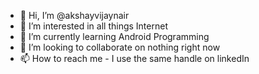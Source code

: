 - 👋 Hi, I’m @akshayvijaynair
- 👀 I’m interested in all things Internet
- 🌱 I’m currently learning Android Programming
- 💞️ I’m looking to collaborate on nothing right now
- 📫 How to reach me - I use the same handle on linkedIn

<!---
akshayvijaynair/akshayvijaynair is a ✨ special ✨ repository because its `README.md` (this file) appears on your GitHub profile.
You can click the Preview link to take a look at your changes.
--->
